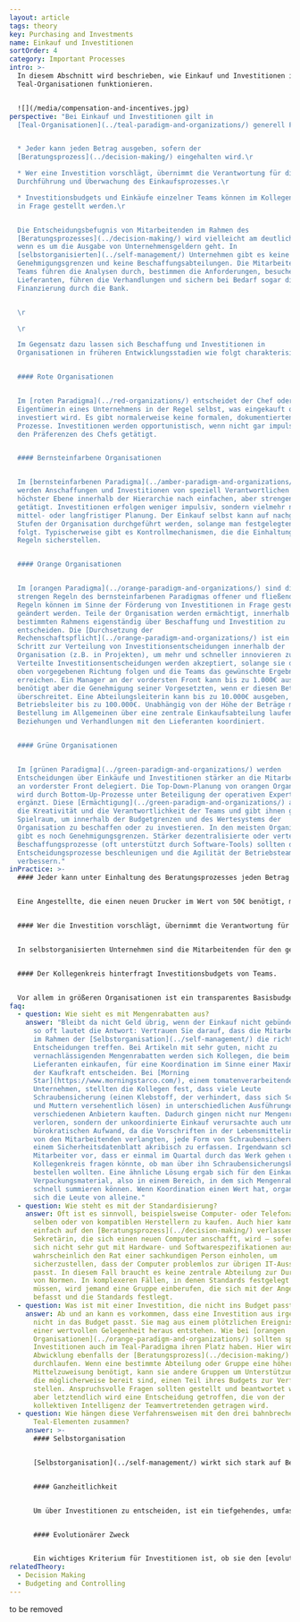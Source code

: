 ```yaml
---
layout: article
tags: theory
key: Purchasing and Investments
name: Einkauf und Investitionen
sortOrder: 4
category: Important Processes
intro: >-
  In diesem Abschnitt wird beschrieben, wie Einkauf und Investitionen in
  Teal-Organisationen funktionieren.


  ![](/media/compensation-and-incentives.jpg)
perspective: "Bei Einkauf und Investitionen gilt in
  [Teal-Organisationen](../teal-paradigm-and-organizations/) generell Folgendes:


  * Jeder kann jeden Betrag ausgeben, sofern der
  [Beratungsprozess](../decision-making/) eingehalten wird.\r

  * Wer eine Investition vorschlägt, übernimmt die Verantwortung für die
  Durchführung und Überwachung des Einkaufsprozesses.\r

  * Investitionsbudgets und Einkäufe einzelner Teams können im Kollegenkreis
  in Frage gestellt werden.\r


  Die Entscheidungsbefugnis von Mitarbeitenden im Rahmen des
  [Beratungsprozesses](../decision-making/) wird vielleicht am deutlichsten,
  wenn es um die Ausgabe von Unternehmensgeldern geht. In
  [selbstorganisierten](../self-management/) Unternehmen gibt es keine
  Genehmigungsgrenzen und keine Beschaffungsabteilungen. Die Mitarbeitenden oder
  Teams führen die Analysen durch, bestimmen die Anforderungen, besuchen die
  Lieferanten, führen die Verhandlungen und sichern bei Bedarf sogar die
  Finanzierung durch die Bank.


  \r

  \r

  Im Gegensatz dazu lassen sich Beschaffung und Investitionen in
  Organisationen in früheren Entwicklungsstadien wie folgt charakterisieren:\r


  #### Rote Organisationen


  Im [roten Paradigma](../red-organizations/) entscheidet der Chef oder die
  Eigentümerin eines Unternehmens in der Regel selbst, was eingekauft oder wo
  investiert wird. Es gibt normalerweise keine formalen, dokumentierten
  Prozesse. Investitionen werden opportunistisch, wenn nicht gar impulsiv gemäß
  den Präferenzen des Chefs getätigt.


  #### Bernsteinfarbene Organisationen


  Im [bernsteinfarbenen Paradigma](../amber-paradigm-and-organizations/)
  werden Anschaffungen und Investitionen von speziell Verantwortlichen auf
  höchster Ebene innerhalb der Hierarchie nach einfachen, aber strengen Regeln
  getätigt. Investitionen erfolgen weniger impulsiv, sondern vielmehr nach
  mittel- oder langfristiger Planung. Der Einkauf selbst kann auf nachgeordneten
  Stufen der Organisation durchgeführt werden, solange man festgelegten Regeln
  folgt. Typischerweise gibt es Kontrollmechanismen, die die Einhaltung dieser
  Regeln sicherstellen.


  #### Orange Organisationen


  Im [orangen Paradigma](../orange-paradigm-and-organizations/) sind die
  strengen Regeln des bernsteinfarbenen Paradigmas offener und fließender.
  Regeln können im Sinne der Förderung von Investitionen in Frage gestellt oder
  geändert werden. Teile der Organisation werden ermächtigt, innerhalb eines
  bestimmten Rahmens eigenständig über Beschaffung und Investition zu
  entscheiden. Die [Durchsetzung der
  Rechenschaftspflicht](../orange-paradigm-and-organizations/) ist ein wichtiger
  Schritt zur Verteilung von Investitionsentscheidungen innerhalb der
  Organisation (z.B. in Projekten), um mehr und schneller innovieren zu können.
  Verteilte Investitionsentscheidungen werden akzeptiert, solange sie der von
  oben vorgegebenen Richtung folgen und die Teams das gewünschte Ergebnis
  erreichen. Ein Manager an der vordersten Front kann bis zu 1.000€ ausgeben,
  benötigt aber die Genehmigung seiner Vorgesetzten, wenn er diesen Betrag
  überschreitet. Eine Abteilungsleiterin kann bis zu 10.000€ ausgeben, ein
  Betriebsleiter bis zu 100.000€. Unabhängig von der Höhe der Beträge muss die
  Bestellung im Allgemeinen über eine zentrale Einkaufsabteilung laufen, die die
  Beziehungen und Verhandlungen mit den Lieferanten koordiniert.


  #### Grüne Organisationen


  Im [grünen Paradigma](../green-paradigm-and-organizations/) werden
  Entscheidungen über Einkäufe und Investitionen stärker an die Mitarbeitenden
  an vorderster Front delegiert. Die Top-Down-Planung von orangen Organisationen
  wird durch Bottom-Up-Prozesse unter Beteiligung der operativen Experten
  ergänzt. Diese [Ermächtigung](../green-paradigm-and-organizations/) aktiviert
  die Kreativität und die Verantwortlichkeit der Teams und gibt ihnen genügend
  Spielraum, um innerhalb der Budgetgrenzen und des Wertesystems der
  Organisation zu beschaffen oder zu investieren. In den meisten Organisationen
  gibt es noch Genehmigungsgrenzen. Stärker dezentralisierte oder verteilte
  Beschaffungsprozesse (oft unterstützt durch Software-Tools) sollten die
  Entscheidungsprozesse beschleunigen und die Agilität der Betriebsteams
  verbessern."
inPractice: >-
  #### Jeder kann unter Einhaltung des Beratungsprozesses jeden Betrag ausgeben.


  Eine Angestellte, die einen neuen Drucker im Wert von 50€ benötigt, muss nicht die IT-Abteilung anrufen, auf grünes Licht vom Chef hoffen und Tage oder Wochen warten, bis der Drucker eintrifft. Sie kann den Drucker einfach im Laden oder Web-Shop kaufen. Im Prinzip kann jeder jede beliebige Summe ausgeben – vorausgesetzt, er hat sich vor der Entscheidung beraten lassen. Je größer die Anschaffung, desto mehr Personen sind in der Regel in den [Beratungsprozess](../decision-making/) involviert. Wenn in hierarchischen Unternehmen die Ingenieure die Analyse durchführen und ein Maschinenmodell auswählen, beschweren sich die Mitarbeitenden hinterher oft über die neue Maschine und lernen nur widerwillig, wie sie zu bedienen ist. Wenn sie das Modell selbst gewählt haben, gibt es keinen Widerstand gegen diese Veränderung. Unternehmen können den Beratungsprozess auf unterschiedliche Weise durchführen: Manche machen formale, schriftliche Vorgaben; andere folgen einem eher informellen Ad-hoc-Prozess. Egal welches Verfahren letztendlich gewählt wird: es basiert auf Transparenz und Vertrauen.


  #### Wer die Investition vorschlägt, übernimmt die Verantwortung für den Einkaufsprozess.


  In selbstorganisierten Unternehmen sind die Mitarbeitenden für den gesamten Einkaufs- oder Investitionsprozess verantwortlich. Sie führen die Analysen durch, bestimmen die Anforderungen, besuchen die Lieferanten, führen die Verhandlungen und sichern bei Bedarf die Finanzierung durch die Bank. Das bedeutet nicht unbedingt, dass die Initiatorin alle Schritte selbst durchführen muss, aber sie übernimmt zumindest die Verantwortung von Anfang bis Ende.


  #### Der Kollegenkreis hinterfragt Investitionsbudgets von Teams.


  Vor allem in größeren Organisationen ist ein transparentes Basisbudget sehr hilfreich, damit die Teams überprüfen können, ob eine neue Investition finanziert werden kann und soll oder nicht. Anders als in Nicht-Teal-Organisationen werden die Investitionsbudgets nicht von höheren Managementebenen vorgegeben oder bestätigt. Sie werden auf der Grundlage realistischer Annahmen der Teams erstellt: Was muss während eines Planungszeitraums angeschafft werden? Wenn die Daten und Zahlen mit den erwarteten Einnahmen in Einklang stehen und vernünftig erscheinen, wird das Investitionsbudget festgelegt. Alle Investitionen, die in dieses Budget passen, müssen nicht weiter geprüft werden, solange der [Beratungsprozess](../decision-making/) eingehalten wird. Unternehmen wie [Morning Star](https://www.morningstarco.com/) führen jährlich intensive Budgetplanungen durch, bei denen jedes Team seine Investitionspläne einem Gremium aus dem Kollegenkreis zur Beratung vorstellt. Bei Teams, deren Leistung nicht so gut ist, wird vermutlich eher die Frage gestellt, ob Geldausgeben wirklich der beste Weg ist, ihre Probleme zu lösen.
faq:
  - question: Wie sieht es mit Mengenrabatten aus?
    answer: "Bleibt da nicht Geld übrig, wenn der Einkauf nicht gebündelt wird? Wie
      so oft lautet die Antwort: Vertrauen Sie darauf, dass die Mitarbeitenden
      im Rahmen der [Selbstorganisation](../self-management/) die richtigen
      Entscheidungen treffen. Bei Artikeln mit sehr guten, nicht zu
      vernachlässigenden Mengenrabatten werden sich Kollegen, die beim gleichen
      Lieferanten einkaufen, für eine Koordination im Sinne einer Maximierung
      der Kaufkraft entscheiden. Bei [Morning
      Star](https://www.morningstarco.com/), einem tomatenverarbeitenden
      Unternehmen, stellten die Kollegen fest, dass viele Leute
      Schraubensicherung (einen Klebstoff, der verhindert, dass sich Schrauben
      und Muttern versehentlich lösen) in unterschiedlichen Ausführungen von
      verschiedenen Anbietern kauften. Dadurch gingen nicht nur Mengenrabatte
      verloren, sondern der unkoordinierte Einkauf verursachte auch unnötigen
      bürokratischen Aufwand, da die Vorschriften in der Lebensmittelindustrie
      von den Mitarbeitenden verlangten, jede Form von Schraubensicherung in
      einem Sicherheitsdatenblatt akribisch zu erfassen. Irgendwann schlug ein
      Mitarbeiter vor, dass er einmal im Quartal durch das Werk gehen und im
      Kollegenkreis fragen könnte, ob man über ihn Schraubensicherungskleber
      bestellen wollten. Eine ähnliche Lösung ergab sich für den Einkauf von
      Verpackungsmaterial, also in einem Bereich, in dem sich Mengenrabatte
      schnell summieren können. Wenn Koordination einen Wert hat, organisieren
      sich die Leute von alleine."
  - question: Wie steht es mit der Standardisierung?
    answer: Oft ist es sinnvoll, beispielsweise Computer- oder Telefonanlagen vom
      selben oder von kompatiblen Herstellern zu kaufen. Auch hier kann man sich
      einfach auf den [Beratungsprozess](../decision-making/) verlassen. Eine
      Sekretärin, die sich einen neuen Computer anschafft, wird – sofern sie
      sich nicht sehr gut mit Hardware- und Softwarespezifikationen auskennt –
      wahrscheinlich den Rat einer sachkundigen Person einholen, um
      sicherzustellen, dass der Computer problemlos zur übrigen IT-Ausstattung
      passt. In diesem Fall braucht es keine zentrale Abteilung zur Durchsetzung
      von Normen. In komplexeren Fällen, in denen Standards festgelegt werden
      müssen, wird jemand eine Gruppe einberufen, die sich mit der Angelegenheit
      befasst und die Standards festlegt.
  - question: Was ist mit einer Investition, die nicht ins Budget passt?
    answer: Ab und an kann es vorkommen, dass eine Investition aus irgendeinem Grund
      nicht in das Budget passt. Sie mag aus einem plötzlichen Ereignis oder
      einer wertvollen Gelegenheit heraus entstehen. Wie bei [orangen
      Organisationen](../orange-paradigm-and-organizations/) sollten spontane
      Investitionen auch im Teal-Paradigma ihren Platz haben. Hier wird zur
      Abwicklung ebenfalls der [Beratungsprozess](../decision-making/)
      durchlaufen. Wenn eine bestimmte Abteilung oder Gruppe eine höhere
      Mittelzuweisung benötigt, kann sie andere Gruppen um Unterstützung bitten,
      die möglicherweise bereit sind, einen Teil ihres Budgets zur Verfügung zu
      stellen. Anspruchsvolle Fragen sollten gestellt und beantwortet werden,
      aber letztendlich wird eine Entscheidung getroffen, die von der
      kollektiven Intelligenz der Teamvertretenden getragen wird.
  - question: Wie hängen diese Verfahrensweisen mit den drei bahnbrechenden
      Teal-Elementen zusammen?
    answer: >-
      #### Selbstorganisation


      [Selbstorganisation](../self-management/) wirkt sich stark auf Beschaffung und Investitionen aus. Alle Mitarbeitenden werden in die Lage versetzt, in ihrem Arbeitsumfeld aktiv und innovativ zu sein. Investitionen werden dort initiiert, wo sie gebraucht werden. Der [Beratungsprozess](../decision-making/) schafft ein tieferes Verständnis für die Auswirkungen von Investitionen. Die lokale Verantwortung für den Einkauf führt zu einer größeren Zufriedenheit mit der Anschaffung, da die Nutzer die Anforderungen definieren.


      #### Ganzheitlichkeit


      Um über Investitionen zu entscheiden, ist ein tiefgehendes, umfassendes Verständnis über die Zusammenhänge und die Tragweite einer Entscheidung notwendig. Der [Beratungsprozess](../decision-making/) schafft eine breite Transparenz über die Auswirkungen einer Investition. Besonders wenn es sich um einen größeren Geldbetrag handelt, ist es wichtig, die finanzielle Situation des Unternehmens und die Auswirkungen der Investition auf andere als Ganzes zu verstehen.


      #### Evolutionärer Zweck


      Ein wichtiges Kriterium für Investitionen ist, ob sie den [evolutionären Zweck](../evolutionary-purpose/) unterstützen. Durch verteilte Investitionsentscheidungen werden diejenigen, die den Zweck der Organisation erkennen, in die Lage versetzt, so zu handeln, dass sie diesem Zweck dienen können.
relatedTheory:
  - Decision Making
  - Budgeting and Controlling
---
```

to be removed